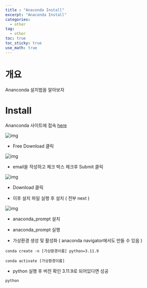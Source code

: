 ```yaml
---
title : "Anaconda Install"
excerpt: "Anaconda Install"
categories:
  - other
tag:
  - other
toc: true
toc_sticky: true
use_math: true
---
```


# 개요

Ananconda 설치법을 알아보자

# Install

Ananconda 사이트에 접속 [here](https://www.anaconda.com/)

![img]({{site.url}}/assets/images/2024-03-20-Anaconda_install/image_1.png)

- Free Download 클릭

![img]({{site.url}}/assets/images/2024-03-20-Anaconda_install/image_2.png)

- email을 작성하고 체크 박스 체크후 Submit 클릭

![img]({{site.url}}/assets/images/2024-03-20-Anaconda_install/image_3.png)

- Download 클릭

- 이후 설치 파일 실행 후 설치 ( 전부 next )

![img]({{site.url}}/assets/images/2024-03-20-Anaconda_install/image_4.png)

- anaconda_prompt 설치

- anaconda_prompt 실행

- 가상환경 생성 및 활성화 ( anaconda navigator에서도 만들 수 있음 )

```
conda create -n [가상환경이름] python=3.11.9

conda activate [가상환경이름]
```

- python 실행 후 버전 확인 3.11.9로 되어있다면 성공

```
python
```
